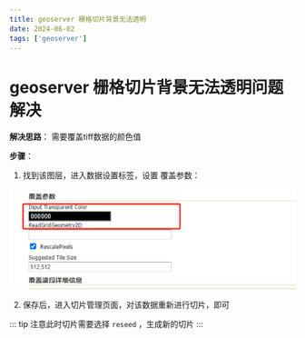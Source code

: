 ```yaml
---
title: geoserver 栅格切片背景无法透明
date: 2024-06-02
tags: ['geoserver']
---
```


# geoserver 栅格切片背景无法透明问题解决

<PostMeta />

**解决思路**： 需要覆盖tiff数据的颜色值

**步骤**：

1. 找到该图层，进入数据设置标签，设置 覆盖参数：

![alt text](/images/geoserver-bg.png)

2. 保存后，进入切片管理页面，对该数据重新进行切片，即可

::: tip
注意此时切片需要选择 `reseed` ，生成新的切片
:::

<PostNav />
